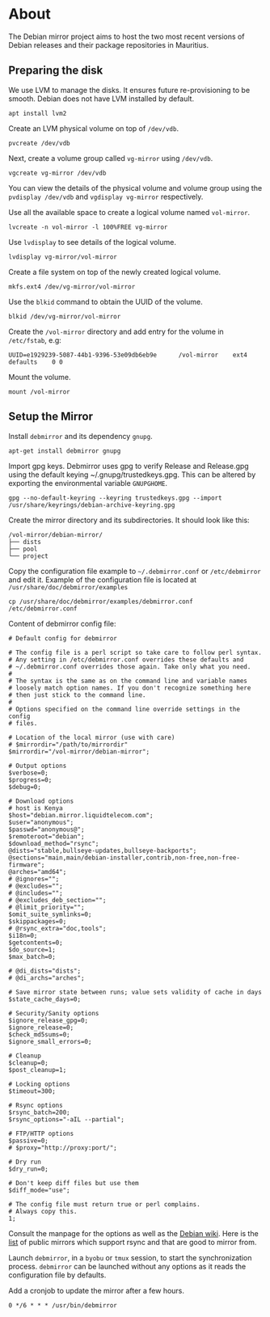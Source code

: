 # About

The Debian mirror project aims to host the two most recent versions of Debian releases and their package repositories in Mauritius.

## Preparing the disk

We use LVM to manage the disks. It ensures future re-provisioning to be smooth. Debian does not have LVM installed by default.

```
apt install lvm2
```

Create an LVM physical volume on top of `/dev/vdb`.

```
pvcreate /dev/vdb
```

Next, create a volume group called `vg-mirror` using `/dev/vdb`.

```
vgcreate vg-mirror /dev/vdb
```

You can view the details of the physical volume and volume group using the `pvdisplay /dev/vdb` and `vgdisplay vg-mirror` respectively.

Use all the available space to create a logical volume named `vol-mirror`.

```
lvcreate -n vol-mirror -l 100%FREE vg-mirror
```

Use `lvdisplay` to see details of the logical volume.

```
lvdisplay vg-mirror/vol-mirror
```

Create a file system on top of the newly created logical volume.

```
mkfs.ext4 /dev/vg-mirror/vol-mirror
```

Use the `blkid` command to obtain the UUID of the volume.

```
blkid /dev/vg-mirror/vol-mirror
```

Create the `/vol-mirror` directory and add entry for the volume in `/etc/fstab`, e.g:

```
UUID=e1929239-5087-44b1-9396-53e09db6eb9e      /vol-mirror    ext4    defaults    0 0
```

Mount the volume.

```
mount /vol-mirror
```

## Setup the Mirror

Install `debmirror` and its dependency `gnupg`.
```
apt-get install debmirror gnupg
```

Import gpg keys. Debmirror uses gpg to verify Release and Release.gpg using the default keying ~/.gnupg/trustedkeys.gpg.
This can be altered by exporting the environmental variable `GNUPGHOME`.
```
gpg --no-default-keyring --keyring trustedkeys.gpg --import /usr/share/keyrings/debian-archive-keyring.gpg
```

Create the mirror directory and its subdirectories. It should look like this:
```
/vol-mirror/debian-mirror/
├── dists
├── pool
└── project
```

Copy the configuration file example to `~/.debmirror.conf` or `/etc/debmirror` and edit it.
Example of the configuration file is located at `/usr/share/doc/debmirror/examples`

```
cp /usr/share/doc/debmirror/examples/debmirror.conf /etc/debmirror.conf
```

Content of debmirror config file:
```
# Default config for debmirror

# The config file is a perl script so take care to follow perl syntax.
# Any setting in /etc/debmirror.conf overrides these defaults and
# ~/.debmirror.conf overrides those again. Take only what you need.
#
# The syntax is the same as on the command line and variable names
# loosely match option names. If you don't recognize something here
# then just stick to the command line.
#
# Options specified on the command line override settings in the config
# files.

# Location of the local mirror (use with care)
# $mirrordir="/path/to/mirrordir"
$mirrordir="/vol-mirror/debian-mirror";

# Output options
$verbose=0;
$progress=0;
$debug=0;

# Download options
# host is Kenya
$host="debian.mirror.liquidtelecom.com";
$user="anonymous";
$passwd="anonymous@";
$remoteroot="debian";
$download_method="rsync";
@dists="stable,bullseye-updates,bullseye-backports";
@sections="main,main/debian-installer,contrib,non-free,non-free-firmware";
@arches="amd64";
# @ignores="";
# @excludes="";
# @includes="";
# @excludes_deb_section="";
# @limit_priority="";
$omit_suite_symlinks=0;
$skippackages=0;
# @rsync_extra="doc,tools";
$i18n=0;
$getcontents=0;
$do_source=1;
$max_batch=0;

# @di_dists="dists";
# @di_archs="arches";

# Save mirror state between runs; value sets validity of cache in days
$state_cache_days=0;

# Security/Sanity options
$ignore_release_gpg=0;
$ignore_release=0;
$check_md5sums=0;
$ignore_small_errors=0;

# Cleanup
$cleanup=0;
$post_cleanup=1;

# Locking options
$timeout=300;

# Rsync options
$rsync_batch=200;
$rsync_options="-aIL --partial";

# FTP/HTTP options
$passive=0;
# $proxy="http://proxy:port/";

# Dry run
$dry_run=0;

# Don't keep diff files but use them
$diff_mode="use";

# The config file must return true or perl complains.
# Always copy this.
1;
```

Consult the manpage for the options as well as the [Debian wiki](https://www.debian.org/mirror/ftpmirror). Here is the [list](https://www.debian.org/mirror/list-full) of public mirrors which support rsync and that are good to mirror from.

Launch `debmirror`, in a `byobu` or `tmux` session, to start the synchronization process. `debmirror` can be launched without any options as it reads the configuration file by defaults.

Add a cronjob to update the mirror after a few hours.
```
0 */6 * * * /usr/bin/debmirror
```

